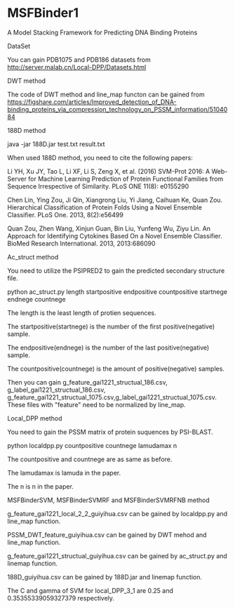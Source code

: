 # MSFBinder1
A Model Stacking Framework for Predicting DNA Binding Proteins

DataSet

You can gain PDB1075 and PDB186 datasets from http://server.malab.cn/Local-DPP/Datasets.html

DWT method

The code of DWT method and line_map functon can be gained from https://figshare.com/articles/Improved_detection_of_DNA-binding_proteins_via_compression_technology_on_PSSM_information/5104084

188D method

java -jar 188D.jar test.txt result.txt

When used 188D method, you need to cite the following papers:

Li YH, Xu JY, Tao L, Li XF, Li S, Zeng X, et al. (2016) SVM-Prot 2016: A Web-Server for Machine Learning Prediction of Protein Functional Families from Sequence Irrespective of Similarity. PLoS ONE 11(8): e0155290

Chen Lin, Ying Zou, Ji Qin, Xiangrong Liu, Yi Jiang, Caihuan Ke, Quan Zou. Hierarchical Classification of Protein Folds Using a Novel Ensemble Classifier. PLoS One. 2013, 8(2):e56499

Quan Zou, Zhen Wang, Xinjun Guan, Bin Liu, Yunfeng Wu, Ziyu Lin. An Approach for Identifying Cytokines Based On a Novel Ensemble Classifier. BioMed Research International. 2013, 2013:686090

Ac_struct method

You need to utilize the PSIPRED2 to gain the predicted secondary structure file. 

python ac_struct.py length startpositive endpositive countpositive startnege endnege countnege

The length is the least length of protien sequences. 

The startpositive(startnege) is the number of the first positive(negative) sample. 

The endpositive(endnege) is the number of the last positive(negative) sample. 

The countpositive(countnege) is the amount of positive(negative) samples. 

Then you can gain g_feature_gai1221_structual_186.csv, g_label_gai1221_structual_186.csv, g_feature_gai1221_structual_1075.csv,g_label_gai1221_structual_1075.csv. These files with "feature" need to be normalized by line_map. 

Local_DPP method

You need to gain the PSSM matrix of protein suquences by PSI-BLAST.

python localdpp.py countpositive countnege lamudamax n

The countpositive and countnege are as same as before.

The lamudamax is lamuda in the paper.

The n is n in the paper. 

MSFBinderSVM, MSFBinderSVMRF and MSFBinderSVMRFNB method

g_feature_gai1221_local_2_2_guiyihua.csv can be gained by localdpp.py and line_map function.

PSSM_DWT_feature_guiyihua.csv can be gained by DWT mehod and line_map function.

g_feature_gai1221_structual_guiyihua.csv can be gained by ac_struct.py and linemap function.

188D_guiyihua.csv can be gained by 188D.jar and linemap function.

The C and gamma of SVM for local_DPP_3_1 are 0.25 and 0.35355339059327379 respectively. 







